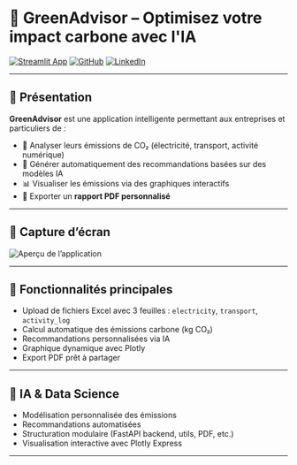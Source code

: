 # 🌱 GreenAdvisor – Optimisez votre impact carbone avec l'IA

[![Streamlit App](https://img.shields.io/badge/🟢%20Demo%20en%20ligne-Streamlit-green?logo=streamlit)](https://greenadvisor-wwgmwbuhyvzsbeupp5tkcq.streamlit.app/)
[![GitHub](https://img.shields.io/badge/GitHub-Mahamat--nour-181717?logo=github)](https://github.com/Mahamat-nour)
[![LinkedIn](https://img.shields.io/badge/LinkedIn-Mahamat%20Maina%20M.N.-0A66C2?logo=linkedin)](https://www.linkedin.com/in/mahamat-maina-mahamat-nour/)

---

## 📌 Présentation

**GreenAdvisor** est une application intelligente permettant aux entreprises et particuliers de :

- 🧮 Analyser leurs émissions de CO₂ (électricité, transport, activité numérique)
- 🤖 Générer automatiquement des recommandations basées sur des modèles IA
- 📊 Visualiser les émissions via des graphiques interactifs
- 📄 Exporter un **rapport PDF personnalisé**

---

## 📸 Capture d’écran

![Aperçu de l’application](./capsupp.png)

---

## 🚀 Fonctionnalités principales

- Upload de fichiers Excel avec 3 feuilles : `electricity`, `transport`, `activity_log`
- Calcul automatique des émissions carbone (kg CO₂)
- Recommandations personnalisées via IA
- Graphique dynamique avec Plotly
- Export PDF prêt à partager

---

## 🧠 IA & Data Science

- Modélisation personnalisée des émissions
- Recommandations automatisées
- Structuration modulaire (FastAPI backend, utils, PDF, etc.)
- Visualisation interactive avec Plotly Express

---